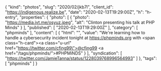 {
  "kind": "photos",
  "slug": "2020/02/jkb7l",
  "client_id": "https://indigenous.realize.be",
  "date": "2020-02-13T19:29:00Z",
  "h": "h-entry",
  "properties": {
    "photo": [
      {
        "photo": "https://media.jvt.me/osyuz.jpeg",
        "alt": "Clinton presenting his talk at PHP Minds"
      }
    ],
    "published": [
      "2020-02-13T19:29:00Z"
    ],
    "category": [
      "phpminds"
    ],
    "content": [
      {
        "html": "",
        "value": "We're learning how to handle a cybersecurity incident tonight at https://phpminds.org with <span class=\"h-card\"><a class=\"u-url\" href=\"https://twitter.com/cfing99\">@cfing99</a></span> <a href=\"/tags/phpminds/\">#PHPMiNDS</a>"
      }
    ],
    "syndication": [
      "https://twitter.com/JamieTanna/status/1228039768996564993"
    ]
  },
  "tags": [
    "phpminds"
  ]
}
